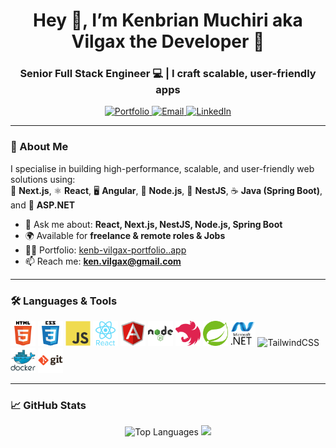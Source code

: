 <h1 align="center">Hey 👋, I’m Kenbrian Muchiri aka Vilgax the Developer 🚀</h1>
<h3 align="center">Senior Full Stack Engineer 💻 | I craft scalable, user-friendly apps</h3>

<p align="center">
  <a href="https://kenb-vilgax-portfolio.vercel.app/" target="_blank">
    <img src="https://img.shields.io/badge/Portfolio-Vercel-000?style=for-the-badge&logo=vercel&logoColor=white" alt="Portfolio" />
  </a>
  <a href="mailto:ken.vilgax@gmail.com">
    <img src="https://img.shields.io/badge/Email-Gmail-D14836?style=for-the-badge&logo=gmail&logoColor=white" alt="Email" />
  </a>
  <a href="https://www.linkedin.com/in/kenbrian-muchiri/" target="_blank">
    <img src="https://img.shields.io/badge/LinkedIn-0077B5?style=for-the-badge&logo=linkedin&logoColor=white" alt="LinkedIn" />
  </a>
</p>

---

### 🚀 About Me

I specialise in building high-performance, scalable, and user-friendly web solutions using:  
🚀 **Next.js**, ⚛️ **React**, 🖥️ **Angular**, 🔴 **Node.js**, 🎯 **NestJS**, ☕ **Java (Spring Boot)**, and 🧩 **ASP.NET**

- 💬 Ask me about: **React, Next.js, NestJS, Node.js, Spring Boot**
- 🌍 Available for **freelance & remote roles  & Jobs**
- 👨‍💻 Portfolio: [kenb-vilgax-portfolio..app](https://kenb-vilgax-portfolio.vercel.app)
- 📫 Reach me: **ken.vilgax@gmail.com**

---

### 🛠️ Languages & Tools

<p>
  <img src="https://raw.githubusercontent.com/devicons/devicon/master/icons/html5/html5-original-wordmark.svg" alt="HTML5" width="40" height="40"/>
  <img src="https://raw.githubusercontent.com/devicons/devicon/master/icons/css3/css3-original-wordmark.svg" alt="CSS3" width="40" height="40"/>
  <img src="https://raw.githubusercontent.com/devicons/devicon/master/icons/javascript/javascript-original.svg" alt="JavaScript" width="40" height="40"/>
  <img src="https://raw.githubusercontent.com/devicons/devicon/master/icons/react/react-original-wordmark.svg" alt="React" width="40" height="40"/>
  <img src="https://raw.githubusercontent.com/devicons/devicon/master/icons/angularjs/angularjs-original.svg" alt="Angular" width="40" height="40"/>
  <img src="https://raw.githubusercontent.com/devicons/devicon/master/icons/nodejs/nodejs-original-wordmark.svg" alt="Node.js" width="40" height="40"/>
  <img src="https://raw.githubusercontent.com/devicons/devicon/master/icons/nestjs/nestjs-plain.svg" alt="NestJS" width="40" height="40"/>
  <img src="https://raw.githubusercontent.com/devicons/devicon/master/icons/spring/spring-original.svg" alt="Spring Boot" width="40" height="40"/>
  <img src="https://raw.githubusercontent.com/devicons/devicon/master/icons/dot-net/dot-net-original-wordmark.svg" alt="ASP.NET" width="40" height="40"/>
  <img src="https://www.vectorlogo.zone/logos/tailwindcss/tailwindcss-icon.svg" alt="TailwindCSS" width="40" height="40"/>
  <img src="https://raw.githubusercontent.com/devicons/devicon/master/icons/docker/docker-original-wordmark.svg" alt="Docker" width="40" height="40"/>
  <img src="https://raw.githubusercontent.com/devicons/devicon/master/icons/git/git-original-wordmark.svg" alt="Git" width="40" height="40"/>
</p>

---

### 📈 GitHub Stats

<p align="center">
  <img src="https://github-readme-stats.vercel.app/api/top-langs/?username=vilgaxDev&layout=compact&theme=tokyonight" alt="Top Languages" />
  <img src="https://github-profile-trophy.vercel.app/?username=vilgaxDev&theme=tokyonight" />



</p>
